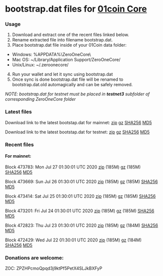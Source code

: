 # bootstrap.dat files for [01coin Core](https://01coin.io)

### Usage

1. Download and extract one of the recent files linked below.
2. Rename extracted file into filename bootstrap.dat.
3. Place bootstrap.dat file inside of your 01Coin data folder:
 - Windows: %APPDATA%\ZeroOneCore\
 - Mac OS: ~/Library/Application Support/ZeroOneCore/
 - Unix/Linux: ~/.zeroonecore/
4. Run your wallet and let it sync using bootstrap.dat
5. Once sync is done bootstrap.dat file will be renamed to bootstrap.dat.old automagically and can be safely removed.

_NOTE: bootstrap.dat for testnet must be placed in **testnet3** subfolder of corresponding ZeroOneCore folder_

### Latest files
Download link to the latest bootstap.dat for mainnet: [zip](https://files.01coin.io/mainnet/bootstrap.dat.zip) [gz](https://files.01coin.io/mainnet/bootstrap.dat.tar.gz) [SHA256](https://files.01coin.io/mainnet/sha256.txt) [MD5](https://files.01coin.io/mainnet/md5.txt)

Download link to the latest bootstap.dat for testnet: [zip](https://files.01coin.io/testnet/bootstrap.dat.zip) [gz](https://files.01coin.io/testnet/bootstrap.dat.tar.gz) [SHA256](https://files.01coin.io/testnet/sha256.txt) [MD5](https://files.01coin.io/testnet/md5.txt)

### Recent files

#### For mainnet:

Block 473783: Mon Jul 27 01:30:01 UTC 2020 [zip](https://files.01coin.io/mainnet/2020-07-27/bootstrap.dat.zip) (185M) [gz](https://files.01coin.io/mainnet/2020-07-27/bootstrap.dat.tar.gz) (185M) [SHA256](https://files.01coin.io/mainnet/2020-07-27/sha256.txt) [MD5](https://files.01coin.io/mainnet/2020-07-27/md5.txt)

Block 473669: Sun Jul 26 01:30:01 UTC 2020 [zip](https://files.01coin.io/mainnet/2020-07-26/bootstrap.dat.zip) (185M) [gz](https://files.01coin.io/mainnet/2020-07-26/bootstrap.dat.tar.gz) (185M) [SHA256](https://files.01coin.io/mainnet/2020-07-26/sha256.txt) [MD5](https://files.01coin.io/mainnet/2020-07-26/md5.txt)

Block 473414: Sat Jul 25 01:30:01 UTC 2020 [zip](https://files.01coin.io/mainnet/2020-07-25/bootstrap.dat.zip) (185M) [gz](https://files.01coin.io/mainnet/2020-07-25/bootstrap.dat.tar.gz) (185M) [SHA256](https://files.01coin.io/mainnet/2020-07-25/sha256.txt) [MD5](https://files.01coin.io/mainnet/2020-07-25/md5.txt)

Block 473201: Fri Jul 24 01:30:01 UTC 2020 [zip](https://files.01coin.io/mainnet/2020-07-24/bootstrap.dat.zip) (185M) [gz](https://files.01coin.io/mainnet/2020-07-24/bootstrap.dat.tar.gz) (185M) [SHA256](https://files.01coin.io/mainnet/2020-07-24/sha256.txt) [MD5](https://files.01coin.io/mainnet/2020-07-24/md5.txt)

Block 472823: Thu Jul 23 01:30:01 UTC 2020 [zip](https://files.01coin.io/mainnet/2020-07-23/bootstrap.dat.zip) (185M) [gz](https://files.01coin.io/mainnet/2020-07-23/bootstrap.dat.tar.gz) (184M) [SHA256](https://files.01coin.io/mainnet/2020-07-23/sha256.txt) [MD5](https://files.01coin.io/mainnet/2020-07-23/md5.txt)

Block 472429: Wed Jul 22 01:30:01 UTC 2020 [zip](https://files.01coin.io/mainnet/2020-07-22/bootstrap.dat.zip) (185M) [gz](https://files.01coin.io/mainnet/2020-07-22/bootstrap.dat.tar.gz) (184M) [SHA256](https://files.01coin.io/mainnet/2020-07-22/sha256.txt) [MD5](https://files.01coin.io/mainnet/2020-07-22/md5.txt)


### Donations are welcome:

ZOC: ZPZHPcmoQpqd3j9ktPf5PetX4SLJkBXFyP
